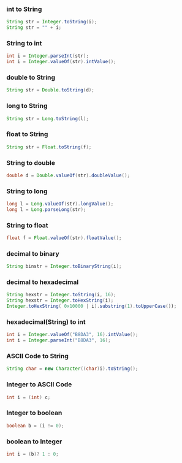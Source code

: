 ### int to String

```java
String str = Integer.toString(i);
String str = "" + i;
```

### String to int

```java
int i = Integer.parseInt(str);
int i = Integer.valueOf(str).intValue();
```

### double to String
```java
String str = Double.toString(d);
```


### long to String
```java
String str = Long.toString(l);
```


### float to String
```java
String str = Float.toString(f);
```


### String to double
```java
double d = Double.valueOf(str).doubleValue();
```


### String to long
```java
long l = Long.valueOf(str).longValue();
long l = Long.parseLong(str);
```


### String to float
```java
float f = Float.valueOf(str).floatValue();
```


### decimal to binary
```java
String binstr = Integer.toBinaryString(i);
```


### decimal to hexadecimal
```java
String hexstr = Integer.toString(i, 16);
String hexstr = Integer.toHexString(i);
Integer.toHexString( 0x10000 | i).substring(1).toUpperCase());
```


### hexadecimal(String) to int
```java
int i = Integer.valueOf("B8DA3", 16).intValue();
int i = Integer.parseInt("B8DA3", 16);
```


### ASCII Code to String
```java
String char = new Character((char)i).toString();
```


### Integer to ASCII Code
```java
int i = (int) c;
```

### Integer to boolean
```java
boolean b = (i != 0);
```


### boolean to Integer
```java
int i = (b)? 1 : 0;
```
